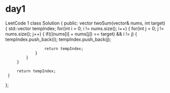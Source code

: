 # day1
LeetCode 1
class Solution {
public:
     vector<int> twoSum(vector<int>& nums, int target)
 {
         std::vector<int> tempIndex;
         for(int i = 0; i != nums.size(); i++)
         {
             for(int j = 0; j != nums.size(); j++)
             {
                 if(((nums[i] + nums[j]) == target) && i != j)
                 {
                     tempIndex.push_back(i);
                     tempIndex.push_back(j);
                     
                     return tempIndex;
                 }
             }
         }
         
         return tempIndex;
     }
 };

